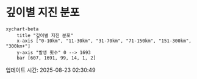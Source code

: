 # 깊이별 지진 분포

```mermaid
xychart-beta
    title "깊이별 지진 분포"
    x-axis ["0-10km", "11-30km", "31-70km", "71-150km", "151-300km", "300km+"]
    y-axis "발생 횟수" 0 --> 1693
    bar [607, 1691, 99, 14, 1, 2]
```

업데이트 시간: 2025-08-23 02:30:49
